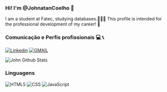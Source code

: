 ### Hi! I'm @JohnatanCoelho 👋

I am a student at Fatec, studying databases.🎲👨‍💻
This profile is intended for the professional development of my career! 📖

### Comunicação e Perfis profissionais 💻 📞
[![Linkedin](https://img.shields.io/badge/LinkedIn-0077B5?style=for-the-badge&logo=linkedin&logoColor=white)](https://www.linkedin.com/in/johnatan-coelho-30bbb62a5/) 
[![GMAIL](https://img.shields.io/badge/Gmail-D14836?style=for-the-badge&logo=gmail&logoColor=white)](johnatansouza242@gmail.com)

![John Github Stats](https://github-readme-stats.vercel.app/api?username=JohnatanCoelho&show_icons=true&theme=dark)

### Linguagens
<div style="display: inline-block;">
  <img align="center" alt="HTML5" src="https://img.shields.io/badge/HTML5-E34F26?style=for-the-badge&logo=html5&logoColor=white">
  <img align="center" alt="CSS" src="https://img.shields.io/badge/CSS3-1572B6?style=for-the-badge&logo=css3&logoColor=white">
  <img align="center" alt="JavaScript" src="https://img.shields.io/badge/JavaScript-F7DF1E?style=for-the-badge&logo=javascript&logoColor=black">
   
</div> <br>

